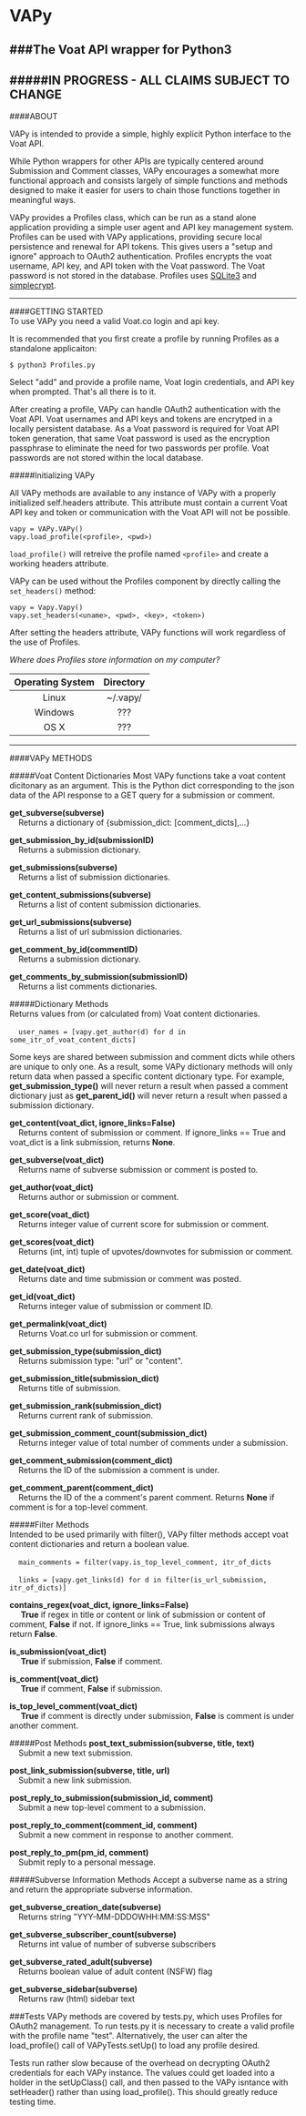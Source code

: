 # VAPy
###The Voat API wrapper for Python3  
---  
#####IN PROGRESS - ALL CLAIMS SUBJECT TO CHANGE
---  

####ABOUT  

VAPy is intended to provide a simple, highly explicit Python interface to the Voat API.  

While Python wrappers for other APIs are typically centered around Submission and Comment classes, VAPy encourages a somewhat more functional approach and consists largely of simple functions and methods designed to make it easier for users to chain those functions together in meaningful ways.

VAPy provides a Profiles class, which can be run as a stand alone application providing a simple user agent and API key management system. Profiles can be used with VAPy applications, providing secure local persistence and renewal for API tokens. This gives users a "setup and ignore" approach to OAuth2 authentication. Profiles encrypts the voat username, API key, and API token with the Voat password. The Voat password is not stored in the database. Profiles uses [SQLite3](https://www.sqlite.org/) and [simplecrypt](https://github.com/andrewcooke/simple-crypt).



---
####GETTING STARTED  
To use VAPy you need a valid Voat.co login and api key.  

It is recommended that you first create a profile by running Profiles as a standalone applicaiton:

`$ python3 Profiles.py`  

Select "add" and provide a profile name, Voat login credentials, and API key when prompted. That's all there is to it.  

After creating a profile, VAPy can handle OAuth2 authentication with the Voat API. Voat usernames and API keys and tokens are encrytped in a locally persistent database. As a Voat password is required for Voat API token generation, that same Voat password is used as the encryption passphrase to eliminate the need for two passwords per profile. Voat passwords are not stored within the local database.  


#####Initializing VAPy

All VAPy methods are available to any instance of VAPy with a properly initialized self.headers attribute. This attribute must contain a current Voat API key and token or communication with the Voat API will not be possible.

`vapy = VAPy.VAPy()`  
`vapy.load_profile(<profile>, <pwd>)`

`load_profile()` will retreive the profile named `<profile>` and create a working headers attribute.

VAPy can be used without the Profiles component by directly calling the `set_headers()` method:  
  
```vapy = Vapy.Vapy()  ```  
```vapy.set_headers(<uname>, <pwd>, <key>, <token>)```
  

After setting the headers attribute, VAPy functions will work regardless of the use of Profiles.  
  
*Where does Profiles store information on my computer?*  

|Operating System|Directory|  
|:-:|:-:|  
| Linux | ~/.vapy/ |
| Windows | ??? |
| OS X | ??? |


---
####VAPy METHODS  

#####Voat Content Dictionaries
Most VAPy functions take a voat content dicitonary as an argument. This is the Python dict corresponding to the json data of the API response to a GET query for a submission or comment.  

**get_subverse(**subverse**)**  
&nbsp;&nbsp;&nbsp;&nbsp;Returns a dictionary of {submission_dict: [comment_dicts],...}

**get_submission_by_id(**submissionID**)**  
&nbsp;&nbsp;&nbsp;&nbsp;Returns a submission dictionary.

**get_submissions(**subverse**)**  
&nbsp;&nbsp;&nbsp;&nbsp;Returns a list of submission dictionaries.

**get_content_submissions(**subverse**)**  
&nbsp;&nbsp;&nbsp;&nbsp;Returns a list of content submission dictionaries.

**get_url_submissions(**subverse**)**  
&nbsp;&nbsp;&nbsp;&nbsp;Returns a list of url submission dictionaries.

**get_comment_by_id(**commentID**)**  
&nbsp;&nbsp;&nbsp;&nbsp;Returns a submission dictionary.

**get_comments_by_submission(**submissionID**)**  
&nbsp;&nbsp;&nbsp;&nbsp;Returns a list comments dictionaries.


#####Dictionary Methods  
Returns values from (or calculated from) Voat content dictionaries.  

&nbsp;&nbsp;&nbsp;&nbsp;`user_names = [vapy.get_author(d) for d in some_itr_of_voat_content_dicts]`  

Some keys are shared between submission and comment dicts while others are unique to only one. As a result, some VAPy dictionary methods will only return data when passed a specific content dictionary type. For example, **get_submission_type()** will never return a result when passed a comment dictionary just as **get_parent_id()** will never return a result when passed a submission dictionary.

**get_content(**voat_dict, ignore_links=False**)**  
&nbsp;&nbsp;&nbsp;&nbsp;Returns content of submission or comment. If ignore_links == True and voat_dict is a link submission, returns **None**.  

**get_subverse(**voat_dict**)**  
&nbsp;&nbsp;&nbsp;&nbsp;Returns name of subverse submission or comment is posted to.

**get_author(**voat_dict**)**  
&nbsp;&nbsp;&nbsp;&nbsp;Returns author or submission or comment.  

**get_score(**voat_dict**)**  
&nbsp;&nbsp;&nbsp;&nbsp;Returns integer value of current score for submission or comment.

**get_scores(**voat_dict**)**  
&nbsp;&nbsp;&nbsp;&nbsp;Returns (int, int) tuple of upvotes/downvotes for submission or comment.

**get_date(**voat_dict**)**  
&nbsp;&nbsp;&nbsp;&nbsp;Returns date and time submission or comment was posted.

**get_id(**voat_dict**)**  
&nbsp;&nbsp;&nbsp;&nbsp;Returns integer value of submission or comment ID.

**get_permalink(**voat_dict**)**  
&nbsp;&nbsp;&nbsp;&nbsp;Returns Voat.co url for submission or comment.

**get_submission_type(**submission_dict**)**  
&nbsp;&nbsp;&nbsp;&nbsp;Returns submission type: "url" or "content".

**get_submission_title(**submission_dict**)**  
&nbsp;&nbsp;&nbsp;&nbsp;Returns title of submission.

**get_submission_rank(**submission_dict**)**  
&nbsp;&nbsp;&nbsp;&nbsp;Returns current rank of submission.

**get_submission_comment_count(**submission_dict**)**  
&nbsp;&nbsp;&nbsp;&nbsp;Returns integer value of total number of comments under a submission.

**get_comment_submission(**comment_dict**)**  
&nbsp;&nbsp;&nbsp;&nbsp;Returns the ID of the submission a comment is under.

**get_comment_parent(**comment_dict**)**  
&nbsp;&nbsp;&nbsp;&nbsp;Returns the ID of the a comment's parent comment. Returns **None** if comment is for a top-level comment.


#####Filter Methods  
Intended to be used primarily with filter(), VAPy filter methods accept voat content dictionaries and return a boolean value.  
  
&nbsp;&nbsp;&nbsp;&nbsp;`main_comments = filter(vapy.is_top_level_comment, itr_of_dicts`  
  
&nbsp;&nbsp;&nbsp;&nbsp;`links = [vapy.get_links(d) for d in filter(is_url_submission, itr_of_dicts)]`

**contains_regex(**voat_dict, ignore_links=False**)**  
&nbsp;&nbsp;&nbsp;&nbsp; **True** if regex in title or content or link of submission or content of comment, **False** if not. If ignore_links == True, link submissions always return **False**.

**is_submission(**voat_dict**)**  
&nbsp;&nbsp;&nbsp;&nbsp; **True** if submission, **False** if comment.

**is_comment(**voat_dict**)**  
&nbsp;&nbsp;&nbsp;&nbsp; **True** if comment, **False** if submission.

**is_top_level_comment(**voat_dict**)**  
&nbsp;&nbsp;&nbsp;&nbsp; **True** if comment is directly under submission, **False** is comment is under another comment.


#####Post Methods
**post_text_submission(**subverse, title, text**)**  
&nbsp;&nbsp;&nbsp;&nbsp;Submit a new text submission.

**post_link_submission(**subverse, title, url**)**  
&nbsp;&nbsp;&nbsp;&nbsp;Submit a new link submission.

**post_reply_to_submission(**submission_id, comment**)**  
&nbsp;&nbsp;&nbsp;&nbsp;Submit a new top-level comment to a submission.

**post_reply_to_comment(**comment_id, comment**)**  
&nbsp;&nbsp;&nbsp;&nbsp;Submit a new comment in response to another comment.

**post_reply_to_pm(**pm_id, comment**)**  
&nbsp;&nbsp;&nbsp;&nbsp;Submit reply to a personal message.  

#####Subverse Information Methods
Accept a subverse name as a string and return the appropriate subverse information.  

**get_subverse_creation_date(**subverse**)**  
&nbsp;&nbsp;&nbsp;&nbsp;Returns string "YYY-MM-DDDOWHH:MM:SS:MSS"  

**get_subverse_subscriber_count(**subverse**)**  
&nbsp;&nbsp;&nbsp;&nbsp;Returns int value of number of subverse subscribers

**get_subverse_rated_adult(**subverse**)**  
&nbsp;&nbsp;&nbsp;&nbsp;Returns boolean value of adult content (NSFW) flag

**get_subverse_sidebar(**subverse**)**  
&nbsp;&nbsp;&nbsp;&nbsp;Returns raw (html) sidebar text
  
###Tests
VAPy methods are covered by tests.py, which uses Profiles for OAuth2 management. To run tests.py it is necessary to create a valid profile with the profile name "test". Alternatively, the user can alter the load_profile() call of VAPyTests.setUp() to load any profile desired.

Tests run rather slow because of the overhead on decrypting OAuth2 credentials for each VAPy instance. The values could get loaded into a holder in the setUpClass() call, and then passed to the VAPy isntance with setHeader() rather than using load_profile(). This should greatly reduce testing time.
